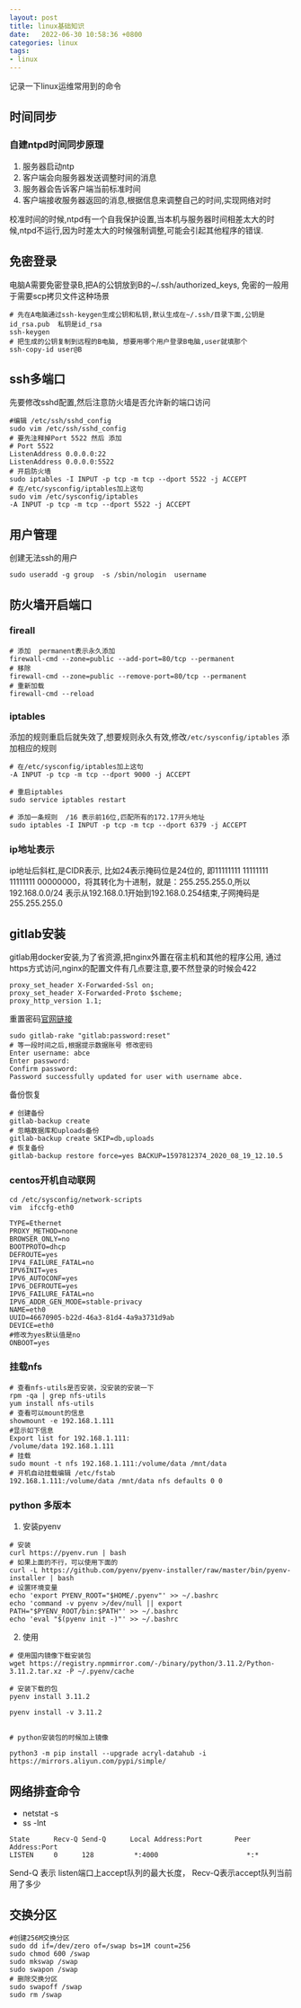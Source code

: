 ```yaml
---
layout: post
title: linux基础知识
date:   2022-06-30 10:58:36 +0800
categories: linux
tags:
- linux
---
```


记录一下linux运维常用到的命令

## 时间同步

### 自建ntpd时间同步原理

1. 服务器启动ntp
2. 客户端会向服务器发送调整时间的消息
3. 服务器会告诉客户端当前标准时间
4. 客户端接收服务器返回的消息,根据信息来调整自己的时间,实现网络对时

校准时间的时候,ntpd有一个自我保护设置,当本机与服务器时间相差太大的时候,ntpd不运行,因为时差太大的时候强制调整,可能会引起其他程序的错误.

## 免密登录

电脑A需要免密登录B,把A的公钥放到B的~/.ssh/authorized_keys, 免密的一般用于需要scp拷贝文件这种场景

```shell
# 先在A电脑通过ssh-keygen生成公钥和私钥,默认生成在~/.ssh/目录下面,公钥是id_rsa.pub  私钥是id_rsa
ssh-keygen
# 把生成的公钥复制到远程的B电脑, 想要用哪个用户登录B电脑,user就填那个
ssh-copy-id user@B
```

## ssh多端口

先要修改sshd配置,然后注意防火墙是否允许新的端口访问

```shell
#编辑 /etc/ssh/sshd_config
sudo vim /etc/ssh/sshd_config
# 要先注释掉Port 5522 然后 添加
# Port 5522
ListenAddress 0.0.0.0:22
ListenAddress 0.0.0.0:5522
# 开启防火墙
sudo iptables -I INPUT -p tcp -m tcp --dport 5522 -j ACCEPT
# 在/etc/sysconfig/iptables加上这句
sudo vim /etc/sysconfig/iptables
-A INPUT -p tcp -m tcp --dport 5522 -j ACCEPT
```

## 用户管理

创建无法ssh的用户

```shell
sudo useradd -g group  -s /sbin/nologin  username
```

## 防火墙开启端口

### fireall
```shell
# 添加  permanent表示永久添加
firewall-cmd --zone=public --add-port=80/tcp --permanent
# 移除
firewall-cmd --zone=public --remove-port=80/tcp --permanent
# 重新加载
firewall-cmd --reload
```

### iptables

添加的规则重启后就失效了,想要规则永久有效,修改`/etc/sysconfig/iptables` 添加相应的规则

```shell
# 在/etc/sysconfig/iptables加上这句
-A INPUT -p tcp -m tcp --dport 9000 -j ACCEPT

# 重启iptables
sudo service iptables restart

# 添加一条规则  /16 表示前16位,匹配所有的172.17开头地址
sudo iptables -I INPUT -p tcp -m tcp --dport 6379 -j ACCEPT
```

### ip地址表示

ip地址后斜杠,是CIDR表示, 比如24表示掩码位是24位的, 即11111111 11111111 11111111 00000000，将其转化为十进制，就是：255.255.255.0,所以192.168.0.0/24 表示从192.168.0.1开始到192.168.0.254结束,子网掩码是255.255.255.0

## gitlab安装

gitlab用docker安装,为了省资源,把nginx外置在宿主机和其他的程序公用, 通过https方式访问,nginx的配置文件有几点要注意,要不然登录的时候会422

```nginx
proxy_set_header X-Forwarded-Ssl on;
proxy_set_header X-Forwarded-Proto $scheme;
proxy_http_version 1.1;
```

重置密码[官网链接](https://docs.gitlab.com/ee/security/reset_user_password.html#reset-your-root-password)

```shell
sudo gitlab-rake "gitlab:password:reset"
# 等一段时间之后,根据提示数据账号 修改密码
Enter username: abce
Enter password: 
Confirm password: 
Password successfully updated for user with username abce.
```

备份恢复

```shell
# 创建备份
gitlab-backup create
# 忽略数据库和uploads备份
gitlab-backup create SKIP=db,uploads
# 恢复备份
gitlab-backup restore force=yes BACKUP=1597812374_2020_08_19_12.10.5
```

### centos开机自动联网

```shell
cd /etc/sysconfig/network-scripts
vim  ifccfg-eth0

TYPE=Ethernet
PROXY_METHOD=none
BROWSER_ONLY=no
BOOTPROTO=dhcp
DEFROUTE=yes
IPV4_FAILURE_FATAL=no
IPV6INIT=yes
IPV6_AUTOCONF=yes
IPV6_DEFROUTE=yes
IPV6_FAILURE_FATAL=no
IPV6_ADDR_GEN_MODE=stable-privacy
NAME=eth0
UUID=46670905-b22d-46a3-81d4-4a9a3731d9ab
DEVICE=eth0
#修改为yes默认值是no
ONBOOT=yes

```

### 挂载nfs

```shell
# 查看nfs-utils是否安装，没安装的安装一下
rpm -qa | grep nfs-utils
yum install nfs-utils
# 查看可以mount的信息
showmount -e 192.168.1.111
#显示如下信息
Export list for 192.168.1.111:
/volume/data 192.168.1.111
# 挂载
sudo mount -t nfs 192.168.1.111:/volume/data /mnt/data
# 开机自动挂载编辑 /etc/fstab
192.168.1.111:/volume/data /mnt/data nfs defaults 0 0
```


### python 多版本

1. 安装pyenv

```shell
# 安装
curl https://pyenv.run | bash
# 如果上面的不行，可以使用下面的
curl -L https://github.com/pyenv/pyenv-installer/raw/master/bin/pyenv-installer | bash
# 设置环境变量
echo 'export PYENV_ROOT="$HOME/.pyenv"' >> ~/.bashrc
echo 'command -v pyenv >/dev/null || export PATH="$PYENV_ROOT/bin:$PATH"' >> ~/.bashrc
echo 'eval "$(pyenv init -)"' >> ~/.bashrc
```

2. 使用

```shell
# 使用国内镜像下载安装包
wget https://registry.npmmirror.com/-/binary/python/3.11.2/Python-3.11.2.tar.xz -P ~/.pyenv/cache

# 安装下载的包
pyenv install 3.11.2

pyenv install -v 3.11.2


# python安装包的时候加上镜像

python3 -m pip install --upgrade acryl-datahub -i https://mirrors.aliyun.com/pypi/simple/
```

## 网络排查命令

* netstat -s
* ss -lnt

```shell
State      Recv-Q Send-Q      Local Address:Port        Peer Address:Port 
LISTEN     0      128          *:4000                      *:*
```
Send-Q 表示 listen端口上accept队列的最大长度， Recv-Q表示accept队列当前用了多少


## 交换分区

```shell
#创建256M交换分区
sudo dd if=/dev/zero of=/swap bs=1M count=256
sudo chmod 600 /swap
sudo mkswap /swap
sudo swapon /swap
# 删除交换分区
sudo swapoff /swap
sudo rm /swap
```